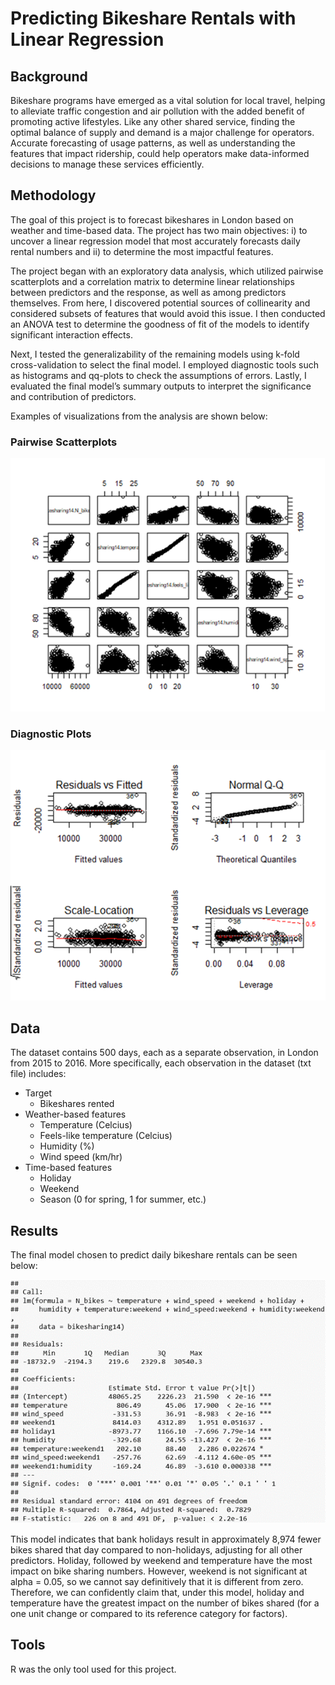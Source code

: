 # Predicting Bikeshare Rentals with Linear Regression

## Background
Bikeshare programs have emerged as a vital solution for local travel, helping to alleviate traffic congestion and air pollution with the added benefit of promoting active lifestyles. Like any other shared service, finding the optimal balance of supply and demand is a major challenge for operators. Accurate forecasting of usage patterns, as well as understanding the features that impact ridership, could help operators make data-informed decisions to manage these services efficiently. 

## Methodology
The goal of this project is to forecast bikeshares in London based on weather and time-based data. The project has two main objectives: i) to uncover a linear regression model that most accurately forecasts daily rental numbers and ii) to determine the most impactful features. 

The project began with an exploratory data analysis, which utilized pairwise scatterplots and a correlation matrix to determine linear relationships between predictors and the response, as well as among predictors themselves. From here, I discovered potential sources of collinearity and considered subsets of features that would avoid this issue. I then conducted an ANOVA test to determine the goodness of fit of the models to identify significant interaction effects. 

Next, I tested the generalizability of the remaining models using k-fold cross-validation to select the final model. I employed diagnostic tools such as histograms and qq-plots to check the assumptions of errors. Lastly, I evaluated the final model’s summary outputs to interpret the significance and contribution of predictors. 

Examples of visualizations from the analysis are shown below:

### Pairwise Scatterplots
![picture alt](https://github.com/eeorenstein/Bikeshare_Regression/blob/main/pairwise_scatterplots.png)

### Diagnostic Plots
![picture alt](https://github.com/eeorenstein/Bikeshare_Regression/blob/main/diagnostic_plots.png)

## Data
The dataset contains 500 days, each as a separate observation, in London from 2015 to 2016. More specifically, each observation in the dataset (txt file) includes:
* Target
  * Bikeshares rented
* Weather-based features
  * Temperature (Celcius)
  * Feels-like temperature (Celcius)
  * Humidity (%)
  * Wind speed (km/hr)
* Time-based features
  * Holiday 
  * Weekend
  * Season (0 for spring, 1 for summer, etc.)

## Results
The final model chosen to predict daily bikeshare rentals can be seen below:

![picture alt](https://github.com/eeorenstein/Bikeshare_Regression/blob/main/summary_output.png)

This model indicates that bank holidays result in approximately 8,974 fewer bikes shared that day compared to non-holidays, adjusting for all other predictors. Holiday, followed by weekend and temperature have the most impact on bike sharing numbers. However, weekend is not significant at alpha = 0.05, so we cannot say definitively that it is different from zero. Therefore, we can confidently claim that, under this model, holiday and temperature have the greatest impact on the number of bikes shared (for a one unit change or compared to its reference category for factors).

## Tools
R was the only tool used for this project.

